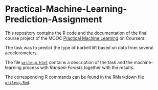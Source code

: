 # Practical-Machine-Learning-Prediction-Assignment

This repository contains the R code and the documentation of the final course project of the MOOC [Practical Machine Learning](https://www.coursera.org/course/predmachlearn) on Coursera.

The task was to predict the type of barbell lift based on data from several accelerometers.

The file [`writeup.html`](https://github.com/SubramanyanKP/Practical-Machine-Learning-Prediction-Assignment/blob/master/writeup.html) contains a description of the task and the machine-learning process with *Random Forests* together with the results.

The corresponding R commands can be found in the RMarkdown file [`writeup.Rmd`](https://github.com/SubramanyanKP/Practical-Machine-Learning-Prediction-Assignment/blob/master/writeup.Rmd).
